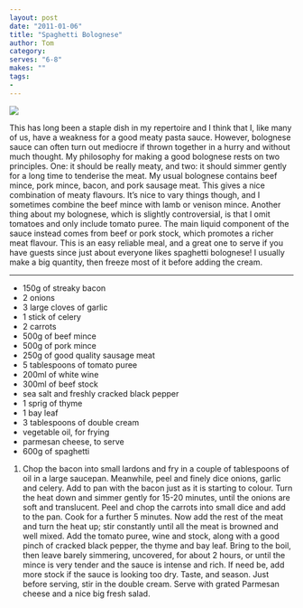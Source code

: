 ```yaml
---
layout: post
date: "2011-01-06"
title: "Spaghetti Bolognese"
author: Tom
category:
serves: "6-8"
makes: ""
tags:
-
---
```

<img src="https://s3.eu-west-2.amazonaws.com/grubdaily/spaghetti_bolognese.jpg" />

This has long been a staple dish in my repertoire and I think that I, like many of us, have a weakness for a good meaty pasta sauce. However, bolognese sauce can often turn out mediocre if thrown together in a hurry and without much thought. My philosophy for making a good bolognese rests on two principles. One: it should be really meaty, and two: it should simmer gently for a long time to tenderise the meat. My usual bolognese contains beef mince, pork mince, bacon, and pork sausage meat. This gives a nice combination of meaty flavours. It’s nice to vary things though, and I sometimes combine the beef mince with lamb or venison mince. Another thing about my bolognese, which is slightly controversial, is that I omit tomatoes and only include tomato puree. The main liquid component of the sauce instead comes from beef or pork stock, which promotes a richer meat flavour. This is an easy reliable meal, and a great one to serve if you have guests since just about everyone likes spaghetti bolognese! I usually make a big quantity, then freeze most of it before adding the cream.

---
* 150g of streaky bacon
* 2 onions
* 3 large  cloves of garlic
* 1 stick of celery
* 2 carrots
* 500g of beef mince
* 500g of pork mince
* 250g of good quality sausage meat
* 5 tablespoons of tomato puree
* 200ml of white wine
* 300ml of beef stock
* sea salt and freshly cracked black pepper
* 1 sprig of thyme
* 1 bay leaf
* 3 tablespoons of double cream
* vegetable oil, for frying
* parmesan cheese, to serve
* 600g of spaghetti

1. Chop the bacon into small lardons and fry in a couple of tablespoons of oil in a large saucepan. Meanwhile, peel and finely dice onions, garlic and celery. Add to pan with the bacon just as it is starting to colour. Turn the heat down and simmer gently for 15-20 minutes, until the onions are soft and translucent. Peel and chop the carrots into small dice and add to the pan. Cook for a further 5 minutes. Now add the rest of the meat and turn the heat up; stir constantly until all the meat is browned and well mixed. Add the tomato puree, wine and stock, along with a good pinch of cracked black pepper, the thyme and bay leaf. Bring to the boil, then leave barely simmering, uncovered, for about 2 hours, or until the mince is very tender and the sauce is intense and rich. If need be, add more stock if the sauce is looking too dry. Taste, and season. Just before serving, stir in the double cream. Serve with grated Parmesan cheese and a nice big fresh salad.


